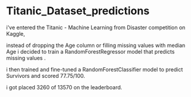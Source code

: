 # Titanic_Dataset_predictions
i've entered the Titanic - Machine Learning from Disaster competition on Kaggle,

instead of dropping the Age column or filling missing values with median Age i decided to train a RandomForestRegressor model that predicts missing values .

i then trained and fine-tuned a RandomForestClassifier model to predict Survivors and scored 77.75/100.

i got placed 3260 of 13570 on the leaderboard.
